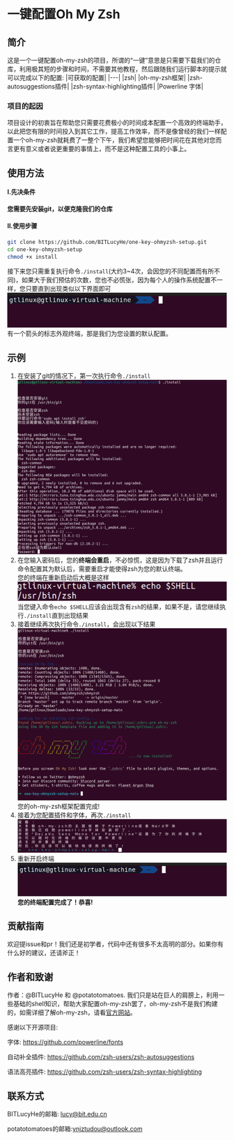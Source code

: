 
# 一键配置Oh My Zsh

## 简介

这是一个一键配置oh-my-zsh的项目，所谓的“一键”意思是只需要下载我们的仓库，利用极其短的步骤和时间，不需要其他教程，然后跟随我们运行脚本的提示就可以完成以下的配置:
|可获取的配置|
|---|
|zsh|
|oh-my-zsh框架|
|zsh-autosuggestions插件|
|zsh-syntax-highlighting插件|
|Powerline 字体|

### 项目的起因

项目设计的初衷旨在帮助您只需要花费极小的时间成本配置一个高效的终端助手，以此把您有限的时间投入到其它工作，提高工作效率，而不是像曾经的我们一样配置一个oh-my-zsh就耗费了一整个下午，我们希望您能够把时间花在其他对您而言更有意义或者说更重要的事情上，而不是这种配置工具的小事上。

## 使用方法

#### I.先决条件

<strong>您需要先安装git，以便克隆我们的仓库</strong>

#### II.使用步骤

```bash
git clone https://github.com/BITLucyHe/one-key-ohmyzsh-setup.git
cd one-key-ohmyzsh-setup
chmod +x install
```

接下来您只需重复执行命令<code>./install</code>(大约3~4次，会因您的不同配置而有所不同)，如果大于我们预估的次数，您也不必慌张，因为每个人的操作系统配置不一样，您只要直到出现类似以下界面即可<img src="./assets/finalTerminal.png">
有一个箭头的标志外观终端，那是我们为您设置的默认配置。

## 示例

<ol>
    <li>
    在安装了git的情况下，第一次执行命令<code>./install</code><img src="./assets/o1.png">
    </li>
    <li>
    在您输入密码后，您的<strong>终端会重启</strong>，不必惊慌，这是因为下载了zsh并且运行命令配置其为默认后，需要重启才能使得zsh为您的默认终端。
    <br>您的终端在重新启动后大概是这样
    <img src="./assets/o2.png">
    当您键入命令<code>echo $SHELL</code>应该会出现含有<code>zsh</code>的结果，如果不是，请您继续执行<code>./install</code>直到出现结果
    </li>
    <li>
    接着继续再次执行命令<code>./install</code>，会出现以下结果
    <img src="./assets/o3.png">您的oh-my-zsh框架配置完成!
    </li>
    <li>
    接着为您配置插件和字体，再次<code>./install</code>
    <img src="./assets/o5.png">
    </li>
    <li>重新开启终端<img src="./assets/finalTerminal.png">
    <strong>您的终端配置完成了！恭喜!</strong>
    </li>
</ol>

## 贡献指南

欢迎提issue和pr！我们还是初学者，代码中还有很多不太高明的部分。如果你有什么好的建议，还请斧正！

## 作者和致谢

作者：@BITLucyHe 和 @potatotomatoes. 我们只是站在巨人的肩膀上，利用一些基础的shell知识，帮助大家配置oh-my-zsh罢了，oh-my-zsh不是我们构建的，如需详细了解oh-my-zsh，请看[官方网站](https://github.com/ohmyzsh/ohmyzsh)。

感谢以下开源项目:

字体: <https://github.com/powerline/fonts>

自动补全插件: <https://github.com/zsh-users/zsh-autosuggestions>

语法高亮插件: <https://github.com/zsh-users/zsh-syntax-highlighting>

## 联系方式

BITLucyHe的邮箱: <lucy@bit.edu.cn>

potatotomatoes的邮箱:<ynjztudou@outlook.com>
